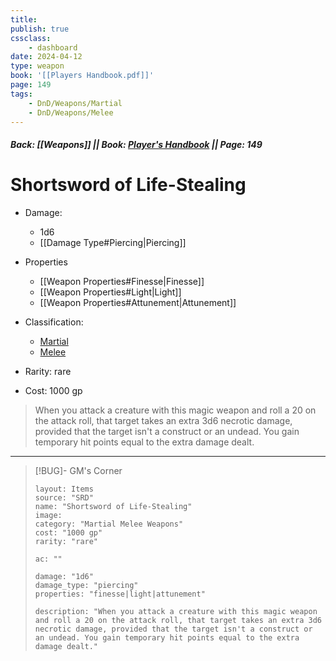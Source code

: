 ```yaml
---
title:
publish: true
cssclass:
    - dashboard
date: 2024-04-12
type: weapon
book: '[[Players Handbook.pdf]]'
page: 149
tags:
    - DnD/Weapons/Martial
    - DnD/Weapons/Melee
---
```


##### Back: [[Weapons]] || Book: [Player's Handbook](https://drive.google.com/drive/folders/1O5bhpYizcIT5xxAoLOuzCRht_PVS7VSG?usp=sharing) || Page: 149

# Shortsword of Life-Stealing


- Damage:
    - 1d6
	- [[Damage Type#Piercing|Piercing]]
- Properties
    - [[Weapon Properties#Finesse|Finesse]]
    - [[Weapon Properties#Light|Light]]
    - [[Weapon Properties#Attunement|Attunement]]

- Classification:
    - [Martial](https://benl0.github.io/The-Editors-Dungeon/tags/DnD/Weapons/Martial)
    - [Melee](https://benl0.github.io/The-Editors-Dungeon/tags/DnD/Weapons/Melee)
- Rarity: rare
- Cost: 1000 gp

> When you attack a creature with this magic weapon and roll a 20 on the attack roll, that target takes an extra 3d6 necrotic damage, provided that the target isn't a construct or an undead. You gain temporary hit points equal to the extra damage dealt.

---

> [!BUG]- GM's Corner
>
> ```statblock
> layout: Items
> source: "SRD"
> name: "Shortsword of Life-Stealing"
> image: 
> category: "Martial Melee Weapons"
> cost: "1000 gp"
> rarity: "rare"
>
> ac: ""
>
> damage: "1d6"
> damage_type: "piercing"
> properties: "finesse|light|attunement"
>
> description: "When you attack a creature with this magic weapon and roll a 20 on the attack roll, that target takes an extra 3d6 necrotic damage, provided that the target isn't a construct or an undead. You gain temporary hit points equal to the extra damage dealt."
> ```
